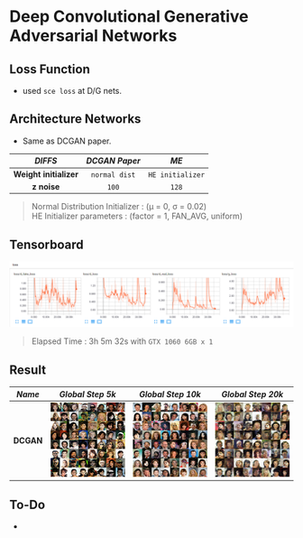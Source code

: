 # Deep Convolutional Generative Adversarial Networks

## Loss Function

* used ``sce loss`` at D/G nets.

## Architecture Networks

* Same as DCGAN paper.

*DIFFS* | *DCGAN Paper* | *ME*  |
 :---:  |     :---:      | :---: |
 **Weight initializer** | ``normal dist`` | ``HE initializer`` |
 **z noise** | ``100`` | ``128`` |

> Normal Distribution Initializer : (µ = 0, σ = 0.02) <br/>
> HE Initializer parameters       : (factor = 1, FAN_AVG, uniform)

## Tensorboard

![result](./dcgan_tb.png)

> Elapsed Time : 3h 5m 32s with ``GTX 1060 6GB x 1``

## Result

*Name* | *Global Step 5k* | *Global Step 10k* | *Global Step 20k*
:---: | :---: | :---: | :---:
**DCGAN**      | ![img](./gen_img/train_8000.png) | ![img](./gen_img/train_16000.png) | ![img](./gen_img/train_32000.png)

## To-Do
* 